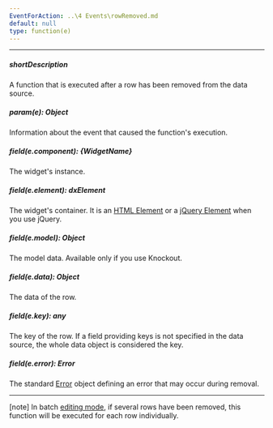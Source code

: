 ```yaml
---
EventForAction: ..\4 Events\rowRemoved.md
default: null
type: function(e)
---
```

---
##### shortDescription
A function that is executed after a row has been removed from the data source.

##### param(e): Object
Information about the event that caused the function's execution.

##### field(e.component): {WidgetName}
The widget's instance.

##### field(e.element): dxElement
The widget's container. It is an [HTML Element](https://developer.mozilla.org/en-US/docs/Web/API/HTMLElement) or a [jQuery Element](https://api.jquery.com/Types/#jQuery) when you use jQuery.

##### field(e.model): Object
The model data. Available only if you use Knockout.

##### field(e.data): Object
The data of the row.

##### field(e.key): any
The key of the row. If a field providing keys is not specified in the data source, the whole data object is considered the key.

##### field(e.error): Error
The standard [Error](https://developer.mozilla.org/en-US/docs/Web/JavaScript/Reference/Global_Objects/Error) object defining an error that may occur during removal.

---
[note] In batch [editing mode](/api-reference/10%20UI%20Widgets/GridBase/1%20Configuration/editing/mode.md '{basewidgetpath}/Configuration/editing/#mode'), if several rows have been removed, this function will be executed for each row individually.